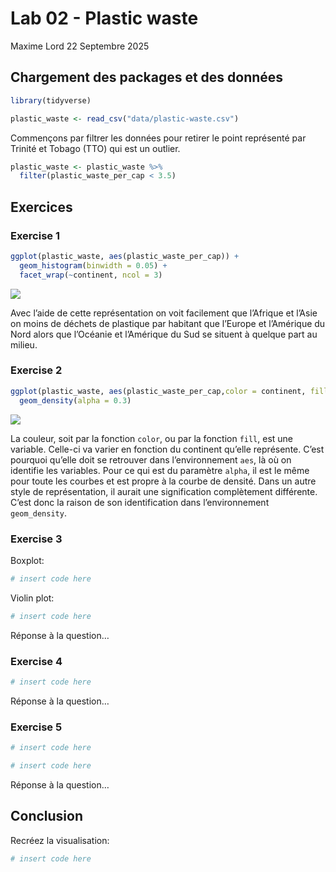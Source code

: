 Lab 02 - Plastic waste
================
Maxime Lord
22 Septembre 2025

## Chargement des packages et des données

``` r
library(tidyverse) 
```

``` r
plastic_waste <- read_csv("data/plastic-waste.csv")
```

Commençons par filtrer les données pour retirer le point représenté par
Trinité et Tobago (TTO) qui est un outlier.

``` r
plastic_waste <- plastic_waste %>%
  filter(plastic_waste_per_cap < 3.5)
```

## Exercices

### Exercise 1

``` r
ggplot(plastic_waste, aes(plastic_waste_per_cap)) +
  geom_histogram(binwidth = 0.05) +
  facet_wrap(~continent, ncol = 3)
```

![](lab-02_files/figure-gfm/plastic-waste-continent-1.png)<!-- -->

Avec l’aide de cette représentation on voit facilement que l’Afrique et
l’Asie on moins de déchets de plastique par habitant que l’Europe et
l’Amérique du Nord alors que l’Océanie et l’Amérique du Sud se situent à
quelque part au milieu.

### Exercise 2

``` r
ggplot(plastic_waste, aes(plastic_waste_per_cap,color = continent, fill = continent)) + 
  geom_density(alpha = 0.3)
```

![](lab-02_files/figure-gfm/plastic-waste-density-1.png)<!-- -->

La couleur, soit par la fonction `color`, ou par la fonction `fill`, est
une variable. Celle-ci va varier en fonction du continent qu’elle
représente. C’est pourquoi qu’elle doit se retrouver dans
l’environnement `aes`, là où on identifie les variables. Pour ce qui est
du paramètre `alpha`, il est le même pour toute les courbes et est
propre à la courbe de densité. Dans un autre style de représentation, il
aurait une signification complètement différente. C’est donc la raison
de son identification dans l’environnement `geom_density`.

### Exercise 3

Boxplot:

``` r
# insert code here
```

Violin plot:

``` r
# insert code here
```

Réponse à la question…

### Exercise 4

``` r
# insert code here
```

Réponse à la question…

### Exercise 5

``` r
# insert code here
```

``` r
# insert code here
```

Réponse à la question…

## Conclusion

Recréez la visualisation:

``` r
# insert code here
```
